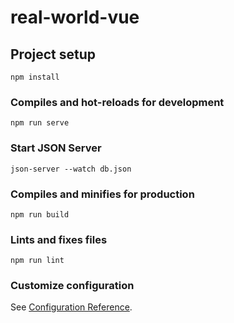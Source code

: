 # real-world-vue

## Project setup
```
npm install
```

### Compiles and hot-reloads for development
```
npm run serve
```

### Start JSON Server

```
json-server --watch db.json
``` 

### Compiles and minifies for production
```
npm run build
```

### Lints and fixes files
```
npm run lint
```

### Customize configuration
See [Configuration Reference](https://cli.vuejs.org/config/).
